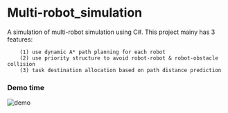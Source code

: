 # Multi-robot_simulation
A simulation of multi-robot simulation using C#. This project mainy has 3 features:

        (1) use dynamic A* path planning for each robot
        (2) use priority structure to avoid robot-robot & robot-obstacle collision
        (3) task destination allocation based on path distance prediction


### Demo time
![demo](https://github.com/GuoyaoShen/Multi-robot_simulation/blob/master/pics/demo.gif "demo")
